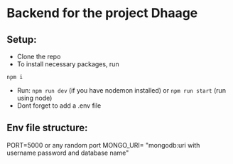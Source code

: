 # Backend for the project Dhaage
## Setup:
- Clone the repo
- To install necessary packages, run 
```
npm i
```
- Run: ```npm run dev``` (if you have nodemon installed) or ```npm run start``` (run using node)
- Dont forget to add a .env file

## Env file structure:
PORT=5000 or any random port
MONGO_URI= "mongodb:uri with username password and database name"